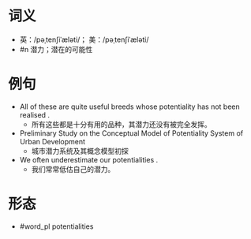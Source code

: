 # 词义
- 英：/pəˌtenʃiˈæləti/； 美：/pəˌtenʃiˈæləti/
- #n 潜力；潜在的可能性
# 例句
- All of these are quite useful breeds whose potentiality has not been realised .
	- 所有这些都是十分有用的品种，其潜力还没有被完全发挥。
- Preliminary Study on the Conceptual Model of Potentiality System of Urban Development
	- 城市潜力系统及其概念模型初探
- We often underestimate our potentialities .
	- 我们常常低估自己的潜力。
# 形态
- #word_pl potentialities
